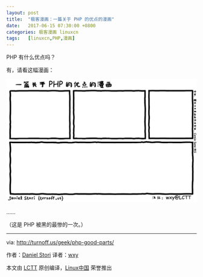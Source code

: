 ```yaml
---
layout: post
title:	"极客漫画：一篇关于 PHP 的优点的漫画"
date:	2017-06-15 07:30:00 +0800 
categories:	极客漫画 linuxcn 
tags:	[linuxcn,PHP,漫画]
---
```



PHP 有什么优点吗？


有，请看这幅漫画：


![A Comic About PHP Good Parts](/Asserts/Images/album/201706/15/073050rd4ydtdtp5ncsy4i.png)


……


（这是 PHP 被黑的最惨的一次。）




---


via: <http://turnoff.us/geek/php-good-parts/>


作者：[Daniel Stori](http://turnoff.us/about/) 译者：[wxy](https://github.com/wxy)


本文由 [LCTT](https://github.com/LCTT/TranslateProject) 原创编译，[Linux中国](https://linux.cn/) 荣誉推出
